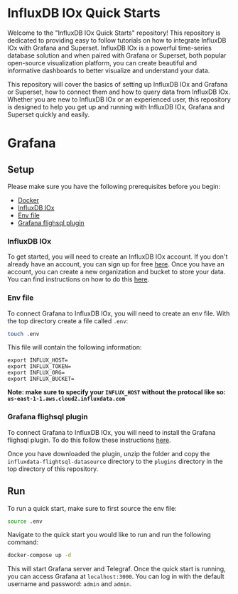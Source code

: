 # InfluxDB IOx Quick Starts
Welcome to the "InfluxDB IOx Quick Starts" repository! This repository is dedicated to providing easy to follow tutorials on how to integrate InfluxDB IOx with Grafana and Superset. InfluxDB IOx is a powerful time-series database solution and when paired with Grafana or Superset, both popular open-source visualization platform, you can create beautiful and informative dashboards to better visualize and understand your data.

This repository will cover the basics of setting up InfluxDB IOx and Grafana or Superset, how to connect them and how to query data from InfluxDB IOx. Whether you are new to InfluxDB IOx or an experienced user, this repository is designed to help you get up and running with InfluxDB IOx, Grafana and Superset quickly and easily.

# Grafana

## Setup
Please make sure you have the following prerequisites before you begin:
- [Docker](https://docs.docker.com/get-docker/)
- [InfluxDB IOx](https://github.com/InfluxCommunity/InfluxDB-IOx-Quick-Starts#influxdb-iox)
- [Env file](https://github.com/InfluxCommunity/InfluxDB-IOx-Quick-Starts#env-file)
- [Grafana flighsql plugin](https://github.com/InfluxCommunity/InfluxDB-IOx-Quick-Starts#grafana-flighsql-plugin)

### InfluxDB IOx
To get started, you will need to create an InfluxDB IOx account. If you don't already have an account, you can sign up for free [here](https://cloud2.influxdata.com/signup). Once you have an account, you can create a new organization and bucket to store your data. You can find instructions on how to do this [here](https://docs.influxdata.com/influxdb/cloud/organizations/buckets/create-bucket/).

### Env file
To connect Grafana to InfluxDB IOx, you will need to create an env file. With the top directory create a file called `.env`:
```bash
touch .env
```
This file will contain the following information:
```
export INFLUX_HOST=
export INFLUX_TOKEN=
export INFLUX_ORG=
export INFLUX_BUCKET=
```
**Note: make sure to specify your `INFLUX_HOST` without the protocal like so: `us-east-1-1.aws.cloud2.influxdata.com`**

### Grafana flighsql plugin
To connect Grafana to InfluxDB IOx, you will need to install the Grafana flighsql plugin. To do this follow these instructions [here](https://docs.influxdata.com/influxdb/cloud-iox/visualize-data/grafana/).

Once you have downloaded the plugin, unzip the folder and copy the `influxdata-flightsql-datasource` directory to the `plugins` directory in the top directory of this repository.

## Run
To run a quick start, make sure to first source the env file:
```bash
source .env
```
Navigate to the quick start you would like to run and run the following command:
```bash
docker-compose up -d
```
This will start Grafana server and Telegraf. Once the quick start is running, you can access Grafana at `localhost:3000`. You can log in with the default username and password: `admin` and `admin`.